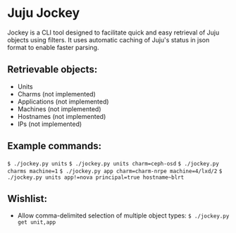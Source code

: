 # Juju Jockey 

Jockey is a CLI tool designed to facilitate quick and easy retrieval of Juju objects using filters.  It uses automatic caching of Juju's status in json format to enable faster parsing.  

## Retrievable objects:

* Units
* Charms       (not implemented)
* Applications (not implemented)
* Machines     (not implemented)
* Hostnames    (not implemented)
* IPs          (not implemented)

## Example commands:

`$ ./jockey.py units`
`$ ./jockey.py units charm=ceph-osd`
`$ ./jockey.py charms machine=1`
`$ ./jockey.py app charm=charm-nrpe machine=4/lxd/2`
`$ ./jockey.py units app!=nova principal=true hostname~blrt`

## Wishlist:

* Allow comma-delimited selection of multiple object types:
    `$ ./jockey.py get unit,app`
